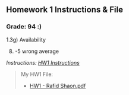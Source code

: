 ## Homework 1 Instructions & File

### Grade: 94 :)

1.3g) Availability

8) -5 wrong average


*Instructions: [HW1 Instructions](https://github.com/WhySoPowerful/CSC4222/blob/main/HW1/HW1.pdf)*

>My HW1 File:
>* [HW1 - Rafid Shaon.pdf](https://github.com/WhySoPowerful/CSC4222/blob/main/HW1/HW1%20-%20Rafid%20Shaon.pdf)
